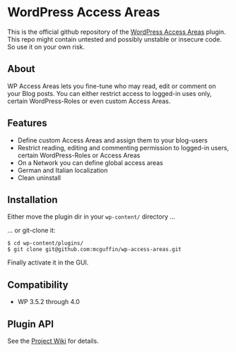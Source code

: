 WordPress Access Areas
======================

This is the official github repository of the [WordPress Access Areas](http://wordpress.org/plugins/wp-access-areas/) 
plugin. This repo might contain untested and possibly unstable or insecure code. So use it on your own risk. 

About
-----
WP Access Areas lets you fine-tune who may read, edit or comment on your Blog posts.
You can either restrict access to logged-in uses only, certain WordPress-Roles or 
even custom Access Areas.

Features
--------
- Define custom Access Areas and assign them to your blog-users
- Restrict reading, editing and commenting permission to logged-in users, certain WordPress-Roles or Access Areas
- On a Network you can define global access areas
- German and Italian localization
- Clean uninstall

Installation
------------
Either move the plugin dir in your `wp-content/` directory ...

... or git-clone it:
```
$ cd wp-content/plugins/
$ git clone git@github.com:mcguffin/wp-access-areas.git
```

Finally activate it in the GUI.

Compatibility
-------------
- WP 3.5.2 through 4.0

Plugin API
----------
See the [Project Wiki](../../wiki/) for details.

